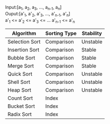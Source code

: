 
Input:[a<sub>1</sub>, a<sub>2</sub>, a<sub>3</sub>, ..., a<sub>n-1</sub>, a<sub>n</sub>]  
Ouput:[a'<sub>1</sub>, a'<sub>2</sub>, a'<sub>3</sub>, ..., a'<sub>n-1</sub>, a'<sub>n</sub>]  
a'<sub>1</sub> <= a'<sub>2</sub> <= a'<sub>3</sub> <= ... a'<sub>n-1</sub> <= a'<sub>n</sub>  

| Algorithm|Sorting Type|Stability|
|----------|------------|---------|
|Selection Sort|Comparison|Unstable|
|Insertion Sort|Comparison|Stable|
|Bubble Sort|Comparison|Stable|
|Merge Sort|Comparison|Stable|
|Quick Sort|Comparison|Unstable|
|Shell Sort|Comparison|Unstable|
|Heap Sort|Comparison|Unstable|
|Count Sort|Index|
|Bucket Sort|Index|
|Radix Sort|Index|